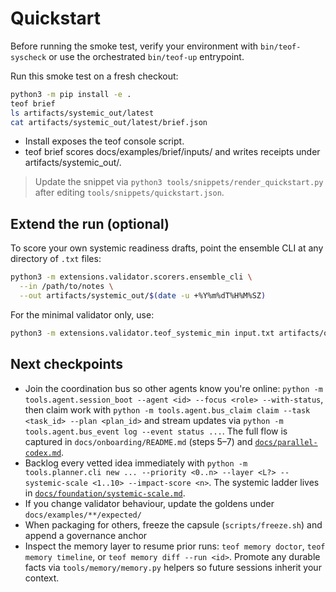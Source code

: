 # Quickstart

Before running the smoke test, verify your environment with `bin/teof-syscheck`
or use the orchestrated `bin/teof-up` entrypoint.

<!-- generated: quickstart snippet -->
Run this smoke test on a fresh checkout:
```bash
python3 -m pip install -e .
teof brief
ls artifacts/systemic_out/latest
cat artifacts/systemic_out/latest/brief.json
```

- Install exposes the teof console script.
- teof brief scores docs/examples/brief/inputs/ and writes receipts under artifacts/systemic_out/<UTC>.

> Update the snippet via `python3 tools/snippets/render_quickstart.py` after editing `tools/snippets/quickstart.json`.

## Extend the run (optional)
To score your own systemic readiness drafts, point the ensemble CLI at any directory of `.txt` files:
```bash
python3 -m extensions.validator.scorers.ensemble_cli \
  --in /path/to/notes \
  --out artifacts/systemic_out/$(date -u +%Y%m%dT%H%M%SZ)
```

For the minimal validator only, use:
```bash
python3 -m extensions.validator.teof_systemic_min input.txt artifacts/outdir
```

## Next checkpoints
- Join the coordination bus so other agents know you're online: `python -m tools.agent.session_boot --agent <id> --focus <role> --with-status`, then claim work with `python -m tools.agent.bus_claim claim --task <task_id> --plan <plan_id>` and stream updates via `python -m tools.agent.bus_event log --event status ...`. The full flow is captured in `docs/onboarding/README.md` (steps 5–7) and [`docs/parallel-codex.md`](parallel-codex.md).
- Backlog every vetted idea immediately with `python -m tools.planner.cli new ... --priority <0..n> --layer <L?> --systemic-scale <1..10> --impact-score <n>`. The systemic ladder lives in [`docs/foundation/systemic-scale.md`](docs/foundation/systemic-scale.md).
- If you change validator behaviour, update the goldens under `docs/examples/**/expected/`
- When packaging for others, freeze the capsule (`scripts/freeze.sh`) and append a governance anchor
- Inspect the memory layer to resume prior runs: `teof memory doctor`, `teof memory timeline`, or `teof memory diff --run <id>`. Promote any durable facts via `tools/memory/memory.py` helpers so future sessions inherit your context.
